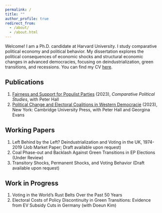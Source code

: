 ```yaml
---
permalink: /
title: ""
author_profile: true
redirect_from: 
  - /about/
  - /about.html
---
```

 

Welcome! I am a Ph.D. candidate at Harvard University. I study comparative political economy and political behavior. My dissertation explores the political consequences of economic shocks and structural economic changes in advanced democracies, focusing on deindustrialization, green transitions, and recessions. You can find my CV [here](https://sung-in-kim.github.io/files/CV_SungInKim.pdf).


Publications
------
1. [Fairness and Support for Populist Parties](https://journals.sagepub.com/doi/abs/10.1177/00104140231193013) (2023), _Comparative Political Studies_, with Peter Hall
2. [Political Change and Electoral Coalitions in Western Democracie](https://www.cambridge.org/core/elements/abs/political-change-and-electoral-coalitions-in-western-democracies/C90F49A2985854B029F1645E4CCF2445) (2023), New York: Cambridge University Press, with Peter Hall and Georgina Evans

Working Papers
------
1. Left Behind by the Left? Deindustrialization and Voting in the UK, 1974-2019 (Job Market Paper; Draft available upon request)
2. Coal Phase-out and Backlash Against Green Transitions in EP Elections (Under Review)
3. Transitory Shocks, Permanent Shocks, and Voting Behavior (Draft available upon request)

Work in Progress
------
1. Voting in the World’s Rust Belts Over the Past 50 Years
2. Electoral Costs of Policy Discontinuity in Green Transitions: Evidence from EV Subsidy Cuts in
Germany (with Doeun Kim)

